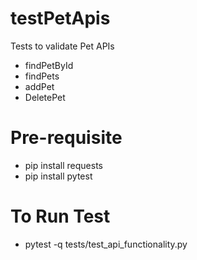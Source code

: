 # testPetApis
Tests to validate Pet APIs
* findPetById
* findPets
* addPet
* DeletePet

# Pre-requisite
* pip install requests
* pip install pytest

# To Run Test
* pytest -q tests/test_api_functionality.py
